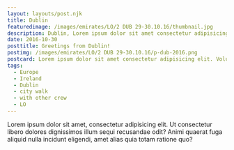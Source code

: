 ```yaml
---
layout: layouts/post.njk
title: Dublin
featuredimage: /images/emirates/LO/2 DUB 29-30.10.16/thumbnail.jpg
description: Dublin, Lorem ipsum dolor sit amet consectetur adipisicing elit.
date: 2016-10-30
posttitle: Greetings from Dublin!
postimg: /images/emirates/LO/2 DUB 29-30.10.16/p-dub-2016.png
postcard: Lorem ipsum dolor sit amet consectetur adipisicing elit. Voluptatem explicabo harum est laboriosam, impedit sed!
tags:
  - Europe
  - Ireland
  - Dublin
  - city walk
  - with other crew
  - LO
---
```


Lorem ipsum dolor sit amet, consectetur adipisicing elit. Ut consectetur libero dolores dignissimos illum sequi recusandae odit? Animi quaerat fuga aliquid nulla incidunt eligendi, amet alias quia totam ratione quo?

